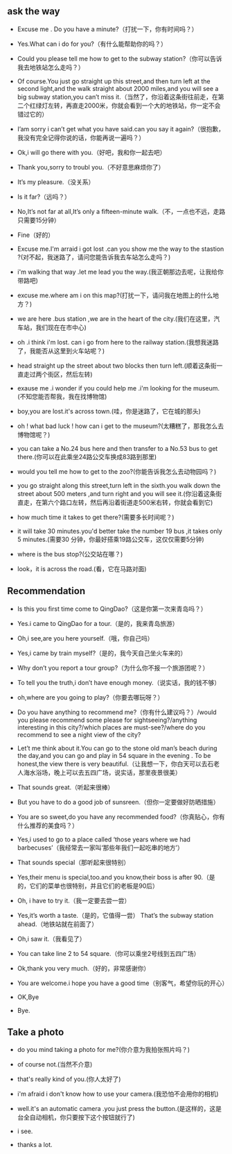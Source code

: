 ## ask the way

- Excuse me . Do you have a minute?（打扰一下，你有时间吗？）

- Yes.What can i do for you?（有什么能帮助你的吗？）

- Could you please tell me how to get to the subway station?（你可以告诉我去地铁站怎么走吗？）

- Of course.You just go straight up this street,and then turn left at the second light,and the walk straight about 2000 miles,and you will see a big subway station,you can’t miss it.（当然了，你沿着这条街往前走，在第二个红绿灯左转，再直走2000米，你就会看到一个大的地铁站，你一定不会错过它的）

- I’am sorry i can’t get what you have said.can you say it again?（很抱歉，我没有完全记得你说的话，你能再说一遍吗？）

- Ok,i will go there with you.（好吧，我和你一起去吧）

- Thank you,sorry to troubl you.（不好意思麻烦你了）

- It’s my pleasure.（没关系）

- Is it far?（远吗？）

- No,It’s not far at all,It’s only a fifteen-minute walk.（不，一点也不远，走路只需要15分钟）

- Fine（好的）

- Excuse me.I'm arraid i got lost .can you show me the way to the stastion ?(对不起，我迷路了，请问您能告诉我去车站怎么走吗？)

- i'm walking that way .let me lead you the way.(我正朝那边去呢，让我给你带路吧)

- excuse me.where am i on this map?(打扰一下，请问我在地图上的什么地方？)

- we are here .bus station ,we are in the heart of the city.(我们在这里，汽车站，我们现在在市中心)

- oh .i think i'm lost. can i go from here to the railway station.(我想我迷路了，我能否从这里到火车站呢？)

- head straight up the street about two blocks then turn left.(顺着这条街一直走过两个街区，然后左转)

- exause me .i wonder if you could help me .i'm looking for the museum.(不知您能否帮我，我在找博物馆)

- boy,you are lost.it's across town.(哇，你是迷路了，它在城的那头)

- oh ! what bad luck ! how can i get to the museum?(太糟糕了，那我怎么去博物馆呢？)

- you can take a No.24 bus here and then transfer to a No.53 bus to get there.(你可以在此乘坐24路公交车换成83路到那里)

- would you tell me how to get to the zoo?(你能告诉我怎么去动物园吗？)

- you go straight along this street,turn left in the sixth.you walk down the street about 500 meters ,and turn right and you will see it.(你沿着这条街直走，在第六个路口左转，然后再沿着街道走500米右转，你就会看到它)

- how much time it takes to get there?(需要多长时间呢？)

- it will take 30 minutes.you'd better take the number 19 bus ,it takes only 5 minutes.(需要30 分钟，你最好搭乘19路公交车，这仅仅需要5分钟)

- where is the bus stop?(公交站在哪？)

- look，it is across the road.(看，它在马路对面) 

## Recommendation

- Is this you first time come to QingDao?（这是你第一次来青岛吗？）

- Yes.i came to QingDao for a tour.（是的，我来青岛旅游）

- Oh,i see,are you here yourself.（哦，你自己吗）

- Yes,i came by train myself?（是的，我今天自己坐火车来的）

- Why don’t you report a tour group?（为什么你不报一个旅游团呢？）

- To tell you the truth,i don’t have enough money.（说实话，我的钱不够）

- oh,where are you going to play?（你要去哪玩呀？）

- Do you have anything to recommend me?（你有什么建议吗？）/would you please recommend some please for sightseeing?/anything interesting in this city?/which places are must-see?/where do you recommend to see a night view of the city?

- Let’t me think about it.You can go to the stone old man’s beach during the day,and you can go and play in 54 square in the evening . To be honest,the view there is very beautiful.（让我想一下，你白天可以去石老人海水浴场，晚上可以去五四广场，说实话，那里夜景很美）

- That sounds great.（听起来很棒）

- But you have to do a good job of sunsreen.（但你一定要做好防晒措施）

- You are so sweet,do you have any recommended food?（你真贴心，你有什么推荐的美食吗？）

- Yes,i used to go to a place called ‘those years where we had barbecuses’（我经常去一家叫‘那些年我们一起吃串的地方’）

- That sounds special（那听起来很特别）

- Yes,their menu is special,too.and you know,their boss is after 90.（是的，它们的菜单也很特别，并且它们的老板是90后）

- Oh, i have to try it.（我一定要去尝一尝）

- Yes,it’s worth a taste.（是的，它值得一尝）
That’s the subway station ahead.（地铁站就在前面了）

- Oh,i saw it.（我看见了）

- You can take line 2 to 54 square.（你可以乘坐2号线到五四广场）

- Ok,thank you very much.（好的，非常感谢你）

- You are welcome.i hope you have a good time（别客气，希望你玩的开心）

- OK,Bye

- Bye.

## Take a photo

- do you mind taking a photo for me?(你介意为我拍张照片吗？)

- of course not.(当然不介意)

- that's really kind of you.(你人太好了)

- i'm afraid i don't know how to use your camera.(我恐怕不会用你的相机)

- well.it's an automatic camera .you just press the button.(是这样的，这是台全自动相机，你只要按下这个按钮就行了)

- i see.

- thanks a lot.
